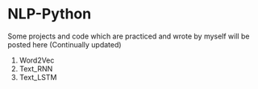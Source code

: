 # NLP-Python
Some projects and code which are practiced and wrote by myself will be posted here (Continually updated)
1. Word2Vec
2. Text_RNN
3. Text_LSTM
